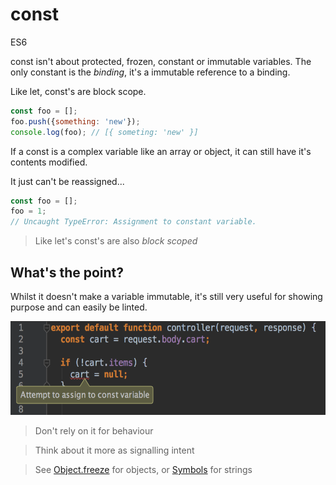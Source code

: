 # const

<div class="spec es6">ES6</div>


const isn't about protected, frozen, constant or immutable variables. The only constant is the *binding*, it's a immutable reference to a binding.

Like let, const's are block scope.

```javascript
const foo = [];
foo.push({something: 'new'});
console.log(foo); // [{ someting: 'new' }]
```

If a const is a complex variable like an array or object, it can still have it's contents modified.

It just can't be reassigned...

```javascript
const foo = [];
foo = 1;
// Uncaught TypeError: Assignment to constant variable.
```

> Like let's const's are also *block scoped*

## What's the point?
Whilst it doesn't make a variable immutable, it's still very useful for showing purpose and can easily be linted.

<img src="/img/const-error.png" height="150" />

> Don't rely on it for behaviour

> Think about it more as signalling intent

> See [Object.freeze](/objects/freeze.html) for objects, or [Symbols](https://developer.mozilla.org/en-US/docs/Web/JavaScript/Reference/Global_Objects/Symbol) for strings

